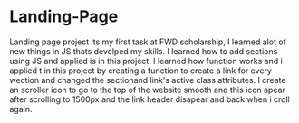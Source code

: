 # Landing-Page
Landing page project its my first task at FWD scholarship, I learned alot of new things in JS thats develped my skills.
I learned how to add sections using JS and applied is in this project.
I learned how function works and i applied t in this project by creating a function to create a link for every wection and changed the sectionand link's active class attributes.
I create an scroller icon to go to the top of the website smooth and this icon apear after scrolling to 1500px and the link header disapear and back when i croll again.
